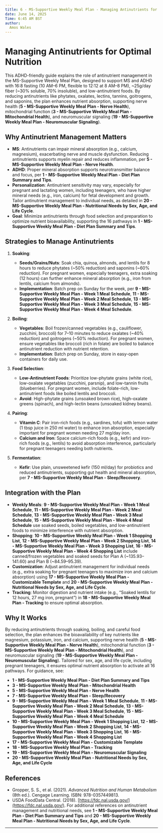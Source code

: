 ```yaml
---
title: 6 - MS-Supportive Weekly Meal Plan - Managing Antinutrients for Optimal Nutrition
date: June 14, 2025
Time: 6:45 AM BST
author:
  Amos Wales
---
```


# Managing Antinutrients for Optimal Nutrition

This ADHD-friendly guide explains the role of antinutrient management in the MS-Supportive Weekly Meal Plan, designed to support MS and ADHD with 16:8 fasting (10 AM–6 PM, flexible to 12:12 at 8 AM–8 PM), ~25g/day fiber (~30% soluble, 70% insoluble), and low-antinutrient foods. By reducing antinutrients like phytates, oxalates, lectins, tannins, goitrogens, and saponins, the plan enhances nutrient absorption, supporting nerve health (**5 - MS-Supportive Weekly Meal Plan - Nerve Health**), mitochondrial function (**3 - MS-Supportive Weekly Meal Plan - Mitochondrial Health**), and neuromuscular signaling (**19 - MS-Supportive Weekly Meal Plan - Neuromuscular Signaling**).

## Why Antinutrient Management Matters

- **MS**: Antinutrients can impair mineral absorption (e.g., calcium, magnesium), exacerbating nerve and muscle dysfunction. Reducing antinutrients supports myelin repair and reduces inflammation, per **5 - MS-Supportive Weekly Meal Plan - Nerve Health**.
- **ADHD**: Proper mineral absorption supports neurotransmitter balance and focus, per **1 - MS-Supportive Weekly Meal Plan - Diet Plan Summary and Tips**.
- **Personalization**: Antinutrient sensitivity may vary, especially for pregnant and lactating women, including teenagers, who have higher mineral needs (e.g., iron, calcium) for fetal development and growth. Tailor antinutrient management to individual needs, as detailed in **20 - MS-Supportive Weekly Meal Plan - Nutritional Needs by Sex, Age, and Life Cycle**.
- **Goal**: Minimize antinutrients through food selection and preparation to optimize nutrient bioavailability, supporting the 16 pathways in **1 - MS-Supportive Weekly Meal Plan - Diet Plan Summary and Tips**.

## Strategies to Manage Antinutrients

1. **Soaking**:
   - **Seeds/Grains/Nuts**: Soak chia, quinoa, almonds, and lentils for 8 hours to reduce phytates (~50% reduction) and saponins (~60% reduction). For pregnant women, especially teenagers, extra soaking (12 hours) can further enhance mineral absorption (e.g., iron from lentils, calcium from almonds).
   - **Implementation**: Batch prep on Sunday for the week, per **9 - MS-Supportive Weekly Meal Plan - Week 1 Meal Schedule**, **11 - MS-Supportive Weekly Meal Plan - Week 2 Meal Schedule**, **13 - MS-Supportive Weekly Meal Plan - Week 3 Meal Schedule**, **15 - MS-Supportive Weekly Meal Plan - Week 4 Meal Schedule**.

2. **Boiling**:
   - **Vegetables**: Boil frozen/canned vegetables (e.g., cauliflower, zucchini, broccoli) for 7–10 minutes to reduce oxalates (~40% reduction) and goitrogens (~50% reduction). For pregnant women, ensure vegetables like broccoli (rich in folate) are boiled to balance antinutrient reduction with nutrient retention.
   - **Implementation**: Batch prep on Sunday, store in easy-open containers for daily use.

3. **Food Selection**:
   - **Low-Antinutrient Foods**: Prioritize low-phytate grains (white rice), low-oxalate vegetables (zucchini, parsnip), and low-tannin fruits (blueberries). For pregnant women, include folate-rich, low-antinutrient foods like boiled lentils and broccoli.
   - **Avoid**: High-phytate grains (unsoaked brown rice), high-oxalate greens (spinach), and high-lectin beans (unsoaked kidney beans).

4. **Pairing**:
   - **Vitamin C**: Pair iron-rich foods (e.g., sardines, tofu) with lemon water (1 tbsp juice in 250 ml water) to enhance iron absorption, especially important for pregnant women needing 27 mg/day iron.
   - **Calcium and Iron**: Space calcium-rich foods (e.g., kefir) and iron-rich foods (e.g., lentils) to avoid absorption interference, particularly for pregnant teenagers needing both nutrients.

5. **Fermentation**:
   - **Kefir**: Use plain, unsweetened kefir (150 ml/day) for probiotics and reduced antinutrients, supporting gut health and mineral absorption, per **7 - MS-Supportive Weekly Meal Plan - Sleep/Recovery**.

## Integration with the Plan

- **Weekly Meals**: **9 - MS-Supportive Weekly Meal Plan - Week 1 Meal Schedule**, **11 - MS-Supportive Weekly Meal Plan - Week 2 Meal Schedule**, **13 - MS-Supportive Weekly Meal Plan - Week 3 Meal Schedule**, **15 - MS-Supportive Weekly Meal Plan - Week 4 Meal Schedule** use soaked seeds, boiled vegetables, and low-antinutrient foods to minimize interference with nutrient absorption.
- **Shopping**: **10 - MS-Supportive Weekly Meal Plan - Week 1 Shopping List**, **12 - MS-Supportive Weekly Meal Plan - Week 2 Shopping List**, **14 - MS-Supportive Weekly Meal Plan - Week 3 Shopping List**, **16 - MS-Supportive Weekly Meal Plan - Week 4 Shopping List** include canned/frozen vegetables and soaked seeds for Plan A (~$135.93–$141.60) and Plan B (~$84.59–$95.39).
- **Customization**: Adjust antinutrient management for individual needs (e.g., extra soaking for pregnant teenagers to maximize iron and calcium absorption) using **17 - MS-Supportive Weekly Meal Plan - Customizable Template** and **20 - MS-Supportive Weekly Meal Plan - Nutritional Needs by Sex, Age, and Life Cycle**.
- **Tracking**: Monitor digestion and nutrient intake (e.g., “Soaked lentils for 12 hours, 27 mg iron, pregnant”) in **18 - MS-Supportive Weekly Meal Plan - Tracking** to ensure optimal absorption.

## Why It Works

By reducing antinutrients through soaking, boiling, and careful food selection, the plan enhances the bioavailability of key nutrients like magnesium, potassium, iron, and calcium, supporting nerve health (**5 - MS-Supportive Weekly Meal Plan - Nerve Health**), mitochondrial function (**3 - MS-Supportive Weekly Meal Plan - Mitochondrial Health**), and neuromuscular signaling (**19 - MS-Supportive Weekly Meal Plan - Neuromuscular Signaling**). Tailored for sex, age, and life cycle, including pregnant teenagers, it ensures optimal nutrient absorption to activate all 16 pathways. For guidance, see:
- **1 - MS-Supportive Weekly Meal Plan - Diet Plan Summary and Tips**
- **3 - MS-Supportive Weekly Meal Plan - Mitochondrial Health**
- **5 - MS-Supportive Weekly Meal Plan - Nerve Health**
- **7 - MS-Supportive Weekly Meal Plan - Sleep/Recovery**
- **9 - MS-Supportive Weekly Meal Plan - Week 1 Meal Schedule**, **11 - MS-Supportive Weekly Meal Plan - Week 2 Meal Schedule**, **13 - MS-Supportive Weekly Meal Plan - Week 3 Meal Schedule**, **15 - MS-Supportive Weekly Meal Plan - Week 4 Meal Schedule**
- **10 - MS-Supportive Weekly Meal Plan - Week 1 Shopping List**, **12 - MS-Supportive Weekly Meal Plan - Week 2 Shopping List**, **14 - MS-Supportive Weekly Meal Plan - Week 3 Shopping List**, **16 - MS-Supportive Weekly Meal Plan - Week 4 Shopping List**
- **17 - MS-Supportive Weekly Meal Plan - Customizable Template**
- **18 - MS-Supportive Weekly Meal Plan - Tracking**
- **19 - MS-Supportive Weekly Meal Plan - Neuromuscular Signaling**
- **20 - MS-Supportive Weekly Meal Plan - Nutritional Needs by Sex, Age, and Life Cycle**

## References
- Gropper, S. S., et al. (2021). *Advanced Nutrition and Human Metabolism* (8th ed.). Cengage Learning. ISBN: 978-0357449813.
- USDA FoodData Central. (2018). [https://fdc.nal.usda.gov/](https://fdc.nal.usda.gov/).
For additional references on antinutrient management and nutritional needs, see **1 - MS-Supportive Weekly Meal Plan - Diet Plan Summary and Tips** and **20 - MS-Supportive Weekly Meal Plan - Nutritional Needs by Sex, Age, and Life Cycle**.

---
